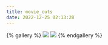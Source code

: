 ```yaml
---
title: movie_cuts
date: 2022-12-25 02:13:28
---
```

{% gallery %}
![](/pics/movie-cuts/vlcsnap-2022-02-03-00h22m47s384.png)
![](/pics/movie-cuts/vlcsnap-2022-07-16-00h47m03s825.png)
{% endgallery %}
